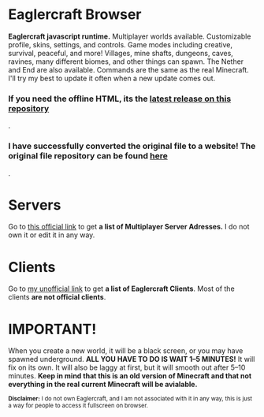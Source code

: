 <html>
  <h1>Eaglercraft Browser</h1>
<head>
<p>
<b>Eaglercraft javascript runtime.</b> Multiplayer worlds available. Customizable profile, skins, settings, and controls. Game modes including creative, survival, peaceful, and more! Villages, mine shafts, dungeons, caves, ravines, many different biomes, and other things can spawn. The Nether and End are also available. Commands are the same as the real Minecraft. </b> I'll try my best to update it often when a new update comes out.
</p>
</head>

<h3>If you need the offline HTML, its the <a href="https://github.com/ez1oo/Eaglercraft/releases/tag/eaglercraft"<a>latest release on this repository</a></h3>
.</h3>

<body>
<h3>I have successfully converted the original file to a website! The original file repository can be found <a href="https://github.com/ez1oo/Eaglercraft-HTML-File"<a>here</a></h3>.

<p>
<h1>Servers</h1>
Go to <a href="https://servers.eaglercraft.com/"<a>this official link</a> to get <b>a list of Multiplayer Server Adresses.</b> I do not own it or edit it in any way.
</p>

</p>
<h1>Clients</h1>
Go to <a href="https://ez1oo.github.io/eaglercraft-clients"<a>my unofficial link</a> to get <b>a list of Eaglercraft Clients</b>. Most of the clients <b>are not official clients</b>.

<h1>IMPORTANT!</h1>

<p>
When you create a new world, it will be a black screen, or you may have spawned underground. <b>ALL YOU HAVE TO DO IS WAIT 1–5 MINUTES!</b> It will fix on its own. It will also be laggy at first, but it will smooth out after 5–10 minutes. <b>Keep in mind that this is an old version of Minecraft and that not everything in the real current Minecraft will be avialable.</b>
</p>

<div>

<footer><small><b>Disclaimer:</b> I do not own Eaglercraft, and I am not associated with it in any way, this is just a way for people to access it fullscreen on browser.<small><footer>
